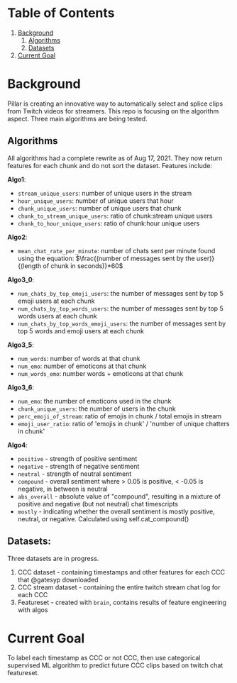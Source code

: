 # Table of Contents
1. [Background](#background)
   1. [Algorithms](#algorithms)
   2. [Datasets](#datasets)
3. [Current Goal](#current-goal)

# Background
Pillar is creating an innovative way to automatically select and splice clips from Twitch videos for streamers. This repo is focusing on the algorithm aspect. Three main algorithms are being tested.

## Algorithms

All algorithms had a complete rewrite as of Aug 17, 2021. They now return features for each chunk and do not sort the dataset. Features include:

__Algo1__:

- `stream_unique_users`: number of unique users in the stream
- `hour_unique_users`: number of unique users that hour
- `chunk_unique_users`: number of unique users that chunk
- `chunk_to_stream_unique_users`: ratio of chunk:stream unique users
- `chunk_to_hour_unique_users`: ratio of chunk:hour unique users

__Algo2__:

- `mean_chat_rate_per_minute`:  number of chats sent per minute found using the equation: $\frac{(number of messages sent by the user)}{(length of chunk in seconds)}*60$

__Algo3_0__:

- `num_chats_by_top_emoji_users`: the number of messages sent by top 5 emoji users at each chunk
- `num_chats_by_top_words_users`: the number of messages sent by top 5 words users at each chunk
- `num_chats_by_top_words_emoji_users`: the number of messages sent by top 5 words and emoji users at each chunk

__Algo3_5__:

- `num_words`: number of words at that chunk
- `num_emo`: number of emoticons at that chunk
- `num_words_emo`: number words + emoticons at that chunk

__Algo3_6__:

- `num_emo`: the number of emoticons used in the chunk
- `chunk_unique_users`: the number of users in the chunk
- `perc_emoji_of_stream`: ratio of emojis in chunk / total emojis in stream
- `emoji_user_ratio`: ratio of 'emojis in chunk' / 'number of unique chatters in chunk'

__Algo4__:

- `positive` - strength of positive sentiment
- `negative` - strength of negative sentiment
- `neutral` - strength of neutral sentiment
- `compound` - overall sentiment where > 0.05 is positive,
    < -0.05 is negative, in between is neutral
- `abs_overall` - absolute value of "compound", resulting in a
    mixture of positive and negative (but not neutral) chat timescripts
- `mostly` - indicating whether the overall sentiment is mostly
    positive, neutral, or negative. Calculated using self.cat_compound()

## Datasets:

Three datasets are in progress.

1. CCC dataset - containing timestamps and other features for each CCC that @gatesyp downloaded
2. CCC stream dataset - containing the entire twitch stream chat log for each CCC
3. Featureset - created with `brain`, contains results of feature engineering with algos

# Current Goal

To label each timestamp as CCC or not CCC, then use categorical supervised ML algorithm to predict future CCC clips based on twitch chat featureset.


